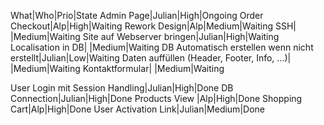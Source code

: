 What|Who|Prio|State
Admin Page|Julian|High|Ongoing
Order Checkout|Alp|High|Waiting
Rework Design|Alp|Medium|Waiting
SSH| |Medium|Waiting
Site auf Webserver bringen|Julian|High|Waiting
Localisation in DB| |Medium|Waiting
DB Automatisch erstellen wenn nicht erstellt|Julian|Low|Waiting
Daten auffüllen (Header, Footer, Info, ...)| |Medium|Waiting
Kontaktformular| |Medium|Waiting

User Login mit Session Handling|Julian|High|Done
DB Connection|Julian|High|Done
Products View |Alp|High|Done
Shopping Cart|Alp|High|Done
User Activation Link|Julian|Medium|Done